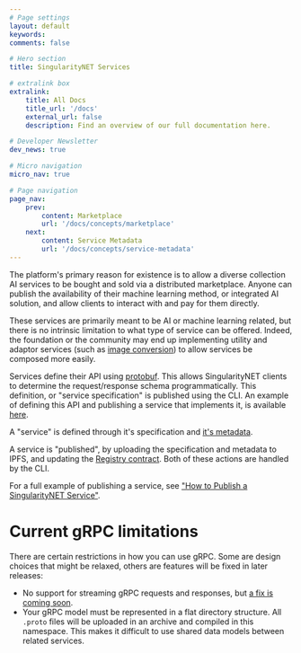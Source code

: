 ```yaml
---
# Page settings
layout: default
keywords:
comments: false

# Hero section
title: SingularityNET Services

# extralink box
extralink:
    title: All Docs
    title_url: '/docs'
    external_url: false
    description: Find an overview of our full documentation here.

# Developer Newsletter
dev_news: true

# Micro navigation
micro_nav: true

# Page navigation
page_nav:
    prev:
        content: Marketplace
        url: '/docs/concepts/marketplace'
    next:
        content: Service Metadata
        url: '/docs/concepts/service-metadata'
---
```


The platform's primary reason for existence is to allow a diverse collection AI services to be bought and sold via a distributed marketplace.
Anyone can publish the availability of their machine learning method, or integrated AI solution, and allow clients to interact with and pay for them
directly.

These services are primarily meant to be AI or machine learning related, but there is no intrinsic limitation to what type of service can be offered.
Indeed, the foundation or the community may end up implementing utility and adaptor services (such as [image conversion](https://github.com/singnet/face-services/issues/7)) to allow
services be composed more easily.

Services define their API using [protobuf](https://developers.google.com/protocol-buffers/docs/reference/proto3-spec#service_definition). This allows SingularityNET clients to determine the request/response schema programmatically. This definition, or "service specification" is published using the CLI. An example of defining this API and publishing a service that implements it, is available [here](/tutorials/publish/).

A "service" is defined through it's specification and [it's metadata](/docs/concepts/service-metadata).

A service is "published", by uploading the specification and metadata to IPFS, and updating the [Registry contract](/docs/concepts/registry). Both of these actions are handled by the CLI.

For a full example of publishing a service, see ["How to Publish a SingularityNET Service"](/tutorials/publish).

# Current gRPC limitations

There are certain restrictions in how you can use gRPC. Some are design choices that might be relaxed, others are features will be fixed in later releases:

- No support for streaming gRPC requests and responses, but [a fix is coming soon](https://github.com/singnet/snet-daemon/issues/195).
- Your gRPC model must be represented in a flat directory structure. All `.proto` files will be uploaded in an archive and compiled in this namespace. This makes
  it difficult to use shared data models between related services.

